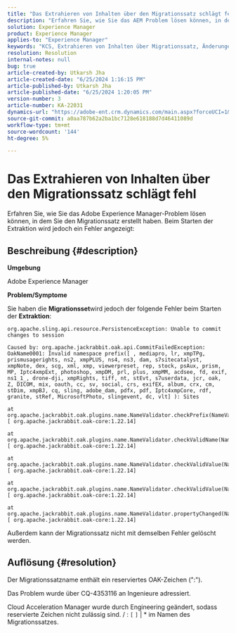 ```yaml
---
title: "Das Extrahieren von Inhalten über den Migrationssatz schlägt fehl"
description: "Erfahren Sie, wie Sie das AEM Problem lösen können, in dem Sie den Migrationssatz erstellt haben. Beim Starten der Extraktion wird jedoch ein Fehler angezeigt."
solution: Experience Manager
product: Experience Manager
applies-to: "Experience Manager"
keywords: "KCS, Extrahieren von Inhalten über Migrationssatz, Änderungen können nicht in die Sitzung übertragen werden, AEM"
resolution: Resolution
internal-notes: null
bug: true
article-created-by: Utkarsh Jha
article-created-date: "6/25/2024 1:16:15 PM"
article-published-by: Utkarsh Jha
article-published-date: "6/25/2024 1:20:05 PM"
version-number: 3
article-number: KA-22031
dynamics-url: "https://adobe-ent.crm.dynamics.com/main.aspx?forceUCI=1&pagetype=entityrecord&etn=knowledgearticle&id=f336c314-f532-ef11-8409-000d3a5b439f"
source-git-commit: a0aa787b62a2ba1bc7128e618188d7d46411089d
workflow-type: tm+mt
source-wordcount: '144'
ht-degree: 5%

---
```


# Das Extrahieren von Inhalten über den Migrationssatz schlägt fehl


Erfahren Sie, wie Sie das Adobe Experience Manager-Problem lösen können, in dem Sie den Migrationssatz erstellt haben. Beim Starten der Extraktion wird jedoch ein Fehler angezeigt:

## Beschreibung {#description}


<b>Umgebung</b>

Adobe Experience Manager

<b>Problem/Symptome</b>

Sie haben die <b>Migrationsset</b>wird jedoch der folgende Fehler beim Starten der <b>Extraktion</b>:


```
org.apache.sling.api.resource.PersistenceException: Unable to commit changes to session

Caused by: org.apache.jackrabbit.oak.api.CommitFailedException: OakName0001: Invalid namespace prefix([ , mediapro, lr, xmpTPg, prismusagerights, ns2, xmpPLUS, ns4, ns3, dam, s7sitecatalyst, xmpNote, dex, scg, xml, xmp, viewerpreset, rep, stock, psAux, prism, MP, Iptc4xmpExt, photoshop, xmpDM, prl, plus, xmpMM, acdsee, fd, exif, ns1_1_, drone-dji, xmpRights, tiff, nt, stEvt, s7userdata, jcr, oak, Z, DICOM, mix, oauth, cc, sv, social, crs, exifEX, album, crx, cm, stDim, xmpBJ, cq, sling, adobe_dam, pdfx, pdf, Iptc4xmpCore, rdf, granite, stRef, MicrosoftPhoto, slingevent, dc, vlt] ): Sites

at org.apache.jackrabbit.oak.plugins.name.NameValidator.checkPrefix(NameValidator.java:125) [ org.apache.jackrabbit.oak-core:1.22.14] 

at org.apache.jackrabbit.oak.plugins.name.NameValidator.checkValidName(NameValidator.java:93) [ org.apache.jackrabbit.oak-core:1.22.14] 

at org.apache.jackrabbit.oak.plugins.name.NameValidator.checkValidValue(NameValidator.java:150) [ org.apache.jackrabbit.oak-core:1.22.14] 

at org.apache.jackrabbit.oak.plugins.name.NameValidator.checkValidValue(NameValidator.java:137) [ org.apache.jackrabbit.oak-core:1.22.14] 

at org.apache.jackrabbit.oak.plugins.name.NameValidator.propertyChanged(NameValidator.java:165) [ org.apache.jackrabbit.oak-core:1.22.14]
```


Außerdem kann der Migrationssatz nicht mit demselben Fehler gelöscht werden.


## Auflösung {#resolution}


Der Migrationssatzname enthält ein reserviertes OAK-Zeichen (&quot;:&quot;).

Das Problem wurde über CQ-4353116 an Ingenieure adressiert.

Cloud Acceleration Manager wurde durch Engineering geändert, sodass reservierte Zeichen nicht zulässig sind. / : `[`  `]`  | \* im Namen des Migrationssatzes.

